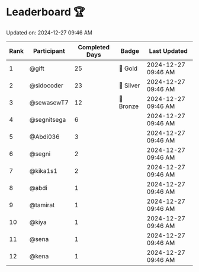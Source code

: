 # Leaderboard 🏆

Updated on: 2024-12-27 09:46 AM

| Rank | Participant       | Completed Days | Badge      | Last Updated         |
|------|-------------------|----------------|------------|----------------------|
| 1    | @gift             | 25             | 🏅 Gold     | 2024-12-27 09:46 AM |
| 2    | @sidocoder        | 23             | 🥈 Silver   | 2024-12-27 09:46 AM |
| 3    | @sewasewT7        | 12             | 🥉 Bronze   | 2024-12-27 09:46 AM |
| 4    | @segnitsega       | 6              |            | 2024-12-27 09:46 AM |
| 5    | @Abdi036          | 3              |            | 2024-12-27 09:46 AM |
| 6    | @segni            | 2              |            | 2024-12-27 09:46 AM |
| 7    | @kika1s1          | 2              |            | 2024-12-27 09:46 AM |
| 8    | @abdi             | 1              |            | 2024-12-27 09:46 AM |
| 9    | @tamirat          | 1              |            | 2024-12-27 09:46 AM |
| 10   | @kiya             | 1              |            | 2024-12-27 09:46 AM |
| 11   | @sena             | 1              |            | 2024-12-27 09:46 AM |
| 12   | @kena             | 1              |            | 2024-12-27 09:46 AM |
